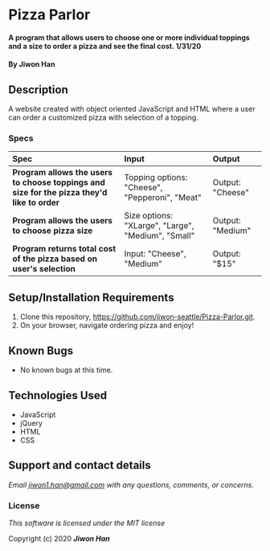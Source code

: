 # Pizza Parlor

#### A program that allows users to choose one or more individual toppings and a size to order a pizza and see the final cost. 1/31/20

#### By **Jiwon Han**

## Description

A website created with object oriented JavaScript and HTML where a user can order a customized pizza with selection of a topping.


### Specs
| Spec | Input | Output |
| :-------------     | :------------- | :------------- |
| **Program allows the users to choose toppings and size for the pizza they'd like to order** | Topping options: "Cheese", "Pepperoni", "Meat" | Output: "Cheese" |
| **Program allows the users to choose pizza size**| Size options: "XLarge", "Large", "Medium", "Small" | Output: "Medium" |
| **Program returns total cost of the pizza based on user's selection**| Input: "Cheese", "Medium" | Output: "$15" |

## Setup/Installation Requirements

1. Clone this repository, https://github.com/jiwon-seattle/Pizza-Parlor.git.
2. On your browser, navigate ordering pizza and enjoy!

## Known Bugs
* No known bugs at this time.

## Technologies Used
* JavaScript
* jQuery
* HTML
* CSS

## Support and contact details

_Email jiwon1.han@gmail.com with any questions, comments, or concerns._

### License

*This software is licensed under the MIT license*

Copyright (c) 2020 **_Jiwon Han_**
